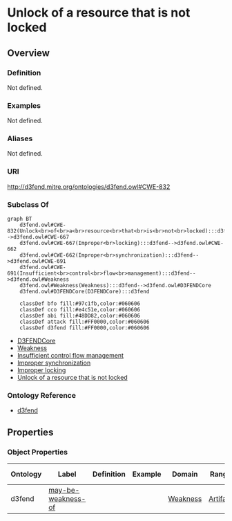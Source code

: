 # Unlock of a resource that is not locked

## Overview

### Definition
Not defined.

### Examples
Not defined.

### Aliases
Not defined.

### URI
http://d3fend.mitre.org/ontologies/d3fend.owl#CWE-832

### Subclass Of
```mermaid
graph BT
    d3fend.owl#CWE-832(Unlock<br>of<br>a<br>resource<br>that<br>is<br>not<br>locked):::d3fend-->d3fend.owl#CWE-667
    d3fend.owl#CWE-667(Improper<br>locking):::d3fend-->d3fend.owl#CWE-662
    d3fend.owl#CWE-662(Improper<br>synchronization):::d3fend-->d3fend.owl#CWE-691
    d3fend.owl#CWE-691(Insufficient<br>control<br>flow<br>management):::d3fend-->d3fend.owl#Weakness
    d3fend.owl#Weakness(Weakness):::d3fend-->d3fend.owl#D3FENDCore
    d3fend.owl#D3FENDCore(D3FENDCore):::d3fend
    
    classDef bfo fill:#97c1fb,color:#060606
    classDef cco fill:#e4c51e,color:#060606
    classDef abi fill:#48DD82,color:#060606
    classDef attack fill:#FF0000,color:#060606
    classDef d3fend fill:#FF0000,color:#060606
```

- [D3FENDCore](/docs/ontology/reference/model/D3FENDCore/D3FENDCore.md)
- [Weakness](/docs/ontology/reference/model/D3FENDCore/Weakness/Weakness.md)
- [Insufficient control flow management](/docs/ontology/reference/model/D3FENDCore/Weakness/Insufficient%20control%20flow%20management/Insufficient%20control%20flow%20management.md)
- [Improper synchronization](/docs/ontology/reference/model/D3FENDCore/Weakness/Insufficient%20control%20flow%20management/Improper%20synchronization/Improper%20synchronization.md)
- [Improper locking](/docs/ontology/reference/model/D3FENDCore/Weakness/Insufficient%20control%20flow%20management/Improper%20synchronization/Improper%20locking/Improper%20locking.md)
- [Unlock of a resource that is not locked](/docs/ontology/reference/model/D3FENDCore/Weakness/Insufficient%20control%20flow%20management/Improper%20synchronization/Improper%20locking/Unlock%20of%20a%20resource%20that%20is%20not%20locked/Unlock%20of%20a%20resource%20that%20is%20not%20locked.md)


### Ontology Reference
- [d3fend](http://d3fend.mitre.org/ontologies/d3fend.owl#)

## Properties
### Object Properties
| Ontology | Label | Definition | Example | Domain | Range | Inverse Of |
|----------|-------|------------|---------|--------|-------|------------|
| d3fend | [may-be-weakness-of](http://d3fend.mitre.org/ontologies/d3fend.owl#may-be-weakness-of) |  |  | [Weakness](/docs/ontology/reference/model/D3FENDCore/Weakness/Weakness.md) | [Artifact](/docs/ontology/reference/model/D3FENDCore/Artifact/Artifact.md) | [may-have-weakness](http://d3fend.mitre.org/ontologies/d3fend.owl#may-have-weakness) |

